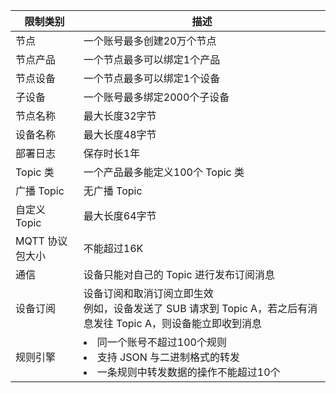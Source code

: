 |限制类别 | 描述 | 
|---------|---------|
|节点				|一个账号最多创建20万个节点|
|节点产品|一个节点最多可以绑定1个产品|
|节点设备 |一个节点最多可以绑定1个设备|
|子设备		|一个账号最多绑定2000个子设备|
|节点名称			|最大长度32字节|
|设备名称			|最大长度48字节|
|部署日志		|保存时长1年|
|Topic 类			|一个产品最多能定义100个 Topic 类|
|广播 Topic			|无广播 Topic|
|自定义 Topic		|最大长度64字节|
|MQTT 协议包大小	|不能超过16K|
|通信				|设备只能对自己的 Topic 进行发布订阅消息|
|设备订阅			|设备订阅和取消订阅立即生效 <br> 例如，设备发送了 SUB 请求到 Topic A，若之后有消息发往 Topic A，则设备能立即收到消息|
|规则引擎			|<li>同一个账号不超过100个规则 <li>支持 JSON 与二进制格式的转发 <li>一条规则中转发数据的操作不能超过10个|

